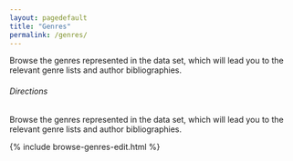 ```yaml
---
layout: pagedefault
title: "Genres"
permalink: /genres/
---
```


Browse the genres represented in the data set, which will lead you to the relevant genre lists and author bibliographies.


###### Directions
Browse the genres represented in the data set, which will lead you to the relevant genre lists and author bibliographies.

{% include browse-genres-edit.html %}


